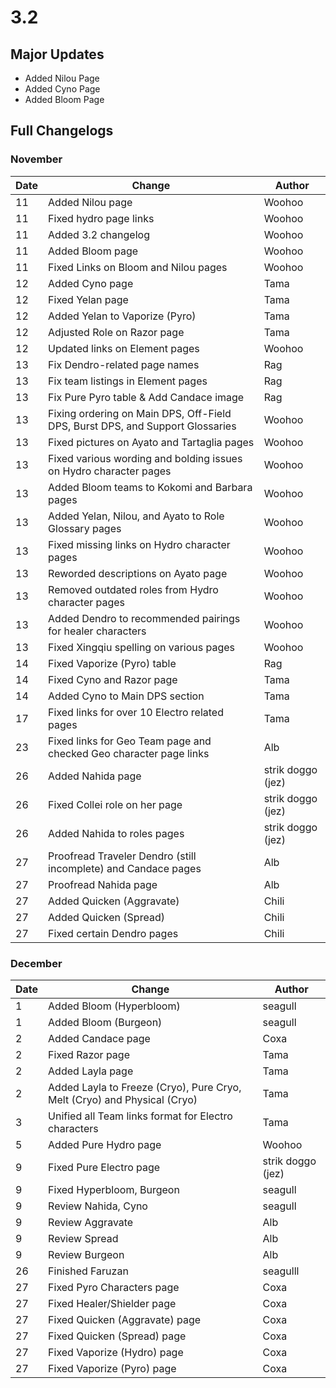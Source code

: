 # 3.2

## Major Updates

* Added Nilou Page
* Added Cyno Page
* Added Bloom Page

## Full Changelogs

### November

| Date | Change                                                                        | Author            |
| ---- | ----------------------------------------------------------------------------- | ----------------- |
| 11   | Added Nilou page                                                              | Woohoo            |
| 11   | Fixed hydro page links                                                        | Woohoo            |
| 11   | Added 3.2 changelog                                                           | Woohoo            |
| 11   | Added Bloom page                                                              | Woohoo            |
| 11   | Fixed Links on Bloom and Nilou pages                                          | Woohoo            |
| 12   | Added Cyno page                                                               | Tama              |
| 12   | Fixed Yelan page                                                              | Tama              |
| 12   | Added Yelan to Vaporize (Pyro)                                                | Tama              |
| 12   | Adjusted Role on Razor page                                                   | Tama              |
| 12   | Updated links on Element pages                                                | Woohoo            |
| 13   | Fix Dendro-related page names                                                 | Rag               |
| 13   | Fix team listings in Element pages                                            | Rag               |
| 13   | Fix Pure Pyro table & Add Candace image                                       | Rag               |
| 13   | Fixing ordering on Main DPS, Off-Field DPS, Burst DPS, and Support Glossaries | Woohoo            |
| 13   | Fixed pictures on Ayato and Tartaglia pages                                   | Woohoo            |
| 13   | Fixed various wording and bolding issues on Hydro character pages             | Woohoo            |
| 13   | Added Bloom teams to Kokomi and Barbara pages                                 | Woohoo            |
| 13   | Added Yelan, Nilou, and Ayato to Role Glossary pages                          | Woohoo            |
| 13   | Fixed missing links on Hydro character pages                                  | Woohoo            |
| 13   | Reworded descriptions on Ayato page                                           | Woohoo            |
| 13   | Removed outdated roles from Hydro character pages                             | Woohoo            |
| 13   | Added Dendro to recommended pairings for healer characters                    | Woohoo            |
| 13   | Fixed Xingqiu spelling on various pages                                       | Woohoo            |
| 14   | Fixed Vaporize (Pyro) table                                                   | Rag               |
| 14   | Fixed Cyno and Razor page                                                     | Tama              |
| 14   | Added Cyno to Main DPS section                                                | Tama              |
| 17   | Fixed links for over 10 Electro related pages                                 | Tama              |
| 23   | Fixed links for Geo Team page and checked Geo character page links            | Alb               |
| 26   | Added Nahida page                                                             | strik doggo (jez) |
| 26   | Fixed Collei role on her page                                                 | strik doggo (jez) |
| 26   | Added Nahida to roles pages                                                   | strik doggo (jez) |
| 27   | Proofread Traveler Dendro (still incomplete) and Candace pages                | Alb               |
| 27   | Proofread Nahida page                                                         | Alb               |
| 27   | Added Quicken (Aggravate)                                                     | Chili             |
| 27   | Added Quicken (Spread)                                                        | Chili             |
| 27   | Fixed certain Dendro pages                                                    | Chili             |

### December

| Date | Change                                                                   | Author            |
| ---- | ------------------------------------------------------------------------ | ----------------- |
| 1    | Added Bloom (Hyperbloom)                                                 | seagull           |
| 1    | Added Bloom (Burgeon)                                                    | seagull           |
| 2    | Added Candace page                                                       | Coxa              |
| 2    | Fixed Razor page                                                         | Tama              |
| 2    | Added Layla page                                                         | Tama              |
| 2    | Added Layla to Freeze (Cryo), Pure Cryo, Melt (Cryo) and Physical (Cryo) | Tama              |
| 3    | Unified all Team links format for Electro characters                     | Tama              |
| 5    | Added Pure Hydro page                                                    | Woohoo            |
| 9    | Fixed Pure Electro page                                                  | strik doggo (jez) |
| 9    | Fixed Hyperbloom, Burgeon                                                | seagull           |
| 9    | Review Nahida, Cyno                                                      | seagull           |
| 9    | Review Aggravate                                                         | Alb               |
| 9    | Review Spread                                                            | Alb               |
| 9    | Review Burgeon                                                           | Alb               |
| 26   | Finished Faruzan                                                         | seagulll          |
| 27   | Fixed Pyro Characters page                                               | Coxa              |
| 27   | Fixed Healer/Shielder page                                               | Coxa              |
| 27   | Fixed Quicken (Aggravate) page                                           | Coxa              |
| 27   | Fixed Quicken (Spread) page                                              | Coxa              |
| 27   | Fixed Vaporize (Hydro) page                                              | Coxa              |
| 27   | Fixed Vaporize (Pyro) page                                               | Coxa              |

